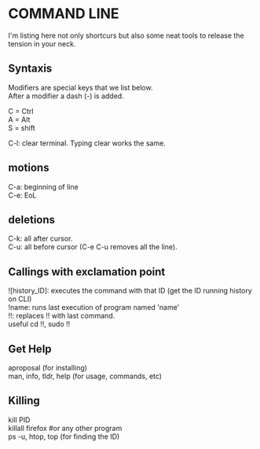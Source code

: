 # COMMAND LINE   
I'm listing here not only shortcurs but also some neat tools to release the tension in your neck.
## Syntaxis      
Modifiers are special keys that we list below.   
After a modifier a dash (-) is added.       
   
C =  Ctrl   
A = Alt   
S = shift   

C-l: clear terminal. Typing clear works the same.   
## motions   
C-a: beginning of line   
C-e: EoL   
## deletions   
C-k: all after cursor.   
C-u: all before cursor (C-e C-u removes all the line). 
   
## Callings with exclamation point   
![history_ID]: executes the command with that ID (get the ID running history on CLI)   
!name: runs last execution of program named 'name'   
!!: replaces !! with last command.   
useful cd !!, sudo !!   
   
## Get Help   
aproposal (for installing)   
man, info, tldr, help (for usage, commands, etc)   
   
## Killing   
kill PID   
killall firefox #or any other program   
ps -u, htop, top (for finding the ID)   
   
   
